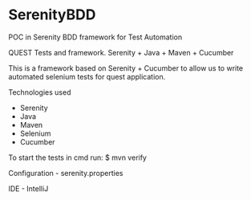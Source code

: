 # SerenityBDD
POC in Serenity BDD framework for Test Automation

QUEST Tests and framework. Serenity + Java + Maven + Cucumber

This is a framework based on Serenity + Cucumber to allow us to write automated selenium tests for quest application.

Technologies used
- Serenity
- Java
- Maven
- Selenium
- Cucumber

To start the tests in cmd run:
$ mvn verify

Configuration - serenity.properties

IDE - IntelliJ
